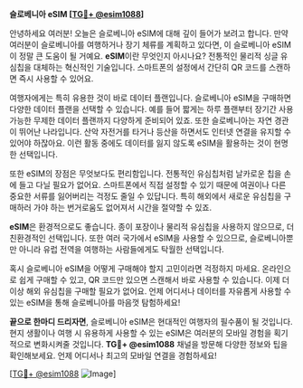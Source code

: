 **슬로베니아 eSIM [[TG💪+ @esim1088](https://t.me/s/esim1088)]**

안녕하세요 여러분! 오늘은 슬로베니아 eSIM에 대해 깊이 들어가 보려고 합니다. 만약 여러분이 슬로베니아를 여행하거나 장기 체류를 계획하고 있다면, 이 슬로베니아 eSIM이 정말 큰 도움이 될 거예요. **eSIM**이란 무엇인지 아시나요? 전통적인 물리적 싱글 유심칩을 대체하는 혁신적인 기술입니다. 스마트폰의 설정에서 간단히 QR 코드를 스캔하면 즉시 사용할 수 있어요.

여행자에게는 특히 유용한 것이 바로 데이터 플랜입니다. 슬로베니아 eSIM을 구매하면 다양한 데이터 플랜을 선택할 수 있습니다. 예를 들어 짧게는 하루 플랜부터 장기간 사용 가능한 무제한 데이터 플랜까지 다양하게 준비되어 있죠. 또한 슬로베니아는 자연 경관이 뛰어난 나라입니다. 산악 자전거를 타거나 등산을 하면서도 인터넷 연결을 유지할 수 있어야 하잖아요. 이런 활동 중에도 데이터를 잃지 않도록 eSIM을 활용하는 것이 현명한 선택입니다.

또한 eSIM의 장점은 무엇보다도 편리함입니다. 전통적인 유심칩처럼 날카로운 칩을 손에 들고 다닐 필요가 없어요. 스마트폰에서 직접 설정할 수 있기 때문에 여권이나 다른 중요한 서류를 잃어버리는 걱정도 줄일 수 있답니다. 특히 해외에서 새로운 유심칩을 구매하러 가야 하는 번거로움도 없어져서 시간을 절약할 수 있죠.

**eSIM**은 환경적으로도 좋습니다. 종이 포장이나 물리적 유심칩을 사용하지 않으므로, 더 친환경적인 선택입니다. 또한 여러 국가에서 eSIM을 사용할 수 있으므로, 슬로베니아뿐만 아니라 유럽 전역을 여행하는 사람들에게도 탁월한 선택입니다.

혹시 슬로베니아 eSIM을 어떻게 구매해야 할지 고민이라면 걱정하지 마세요. 온라인으로 쉽게 구매할 수 있고, QR 코드만 있으면 스캔해서 바로 사용할 수 있습니다. 이제 더 이상 해외 유심칩을 구매할 필요가 없어요. 언제 어디서나 데이터를 자유롭게 사용할 수 있는 eSIM을 통해 슬로베니아를 마음껏 탐험하세요!

**끝으로 한마디 드리자면**, 슬로베니아 eSIM은 현대적인 여행자의 필수품이 될 것입니다. 현지 생활이나 여행 시 유용하게 사용할 수 있는 eSIM은 여러분의 모바일 경험을 획기적으로 변화시켜줄 것입니다. **TG💪+ @esim1088** 채널을 방문해 다양한 정보와 팁을 확인해보세요. 언제 어디서나 최고의 모바일 연결을 경험하세요!

[[TG💪+ @esim1088](https://t.me/s/esim1088) ![Image](https://i.postimg.cc/Y0z9fWf4/image.png)]
